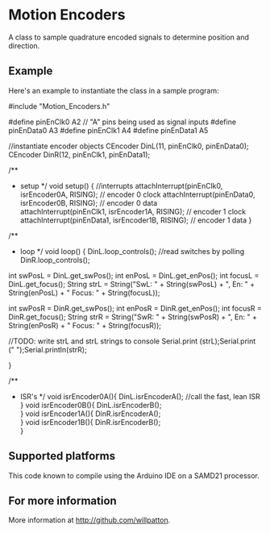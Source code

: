 Motion Encoders
===========
A class to sample quadrature encoded signals to determine position and direction.

## Example
Here's an example to instantiate the class in a sample program:

#include "Motion_Encoders.h"

#define pinEnClk0   A2  // "A" pins being used as signal inputs
#define pinEnData0  A3
#define pinEnClk1   A4
#define pinEnData1  A5

//instantiate encoder objects
CEncoder DinL(11, pinEnClk0, pinEnData0);
CEncoder DinR(12, pinEnClk1, pinEnData1);

/**
 * setup
 */
void setup() { 
  //interrupts
  attachInterrupt(pinEnClk0, isrEncoder0A, RISING);   // encoder 0 clock 
  attachInterrupt(pinEnData0, isrEncoder0B, RISING);  // encoder 0 data  
  attachInterrupt(pinEnClk1, isrEncoder1A, RISING);   // encoder 1 clock  
  attachInterrupt(pinEnData1, isrEncoder1B, RISING);  // encoder 1 data 
}

/**
 * loop
 */
void loop() {
  DinL.loop_controls(); //read switches by polling
  DinR.loop_controls();

  int swPosL = DinL.get_swPos();
  int enPosL = DinL.get_enPos();
  int focusL = DinL.get_focus();
  String strL = String("SwL: " + String(swPosL) + ", En: " + String(enPosL) + " Focus: " + String(focusL));

  int swPosR = DinR.get_swPos();
  int enPosR = DinR.get_enPos();
  int focusR = DinR.get_focus();
  String strR = String("SwR: " + String(swPosR) + ", En: " + String(enPosR) + " Focus: " + String(focusR));

  //TODO: write strL and strL strings to console
  Serial.print (strL);Serial.print (" ");Serial.println(strR);

}

/**
 * ISR's
 */
void isrEncoder0A(){
  DinL.isrEncoderA();        //call the fast, lean  ISR
}
void isrEncoder0B(){
  DinL.isrEncoderB();        
}
void isrEncoder1A(){
  DinR.isrEncoderA();        
}
void isrEncoder1B(){
  DinR.isrEncoderB();        
}

## Supported platforms
This code known to compile using the Arduino IDE on a SAMD21 processor. 

## For more information

More information at http://github.com/willpatton.
